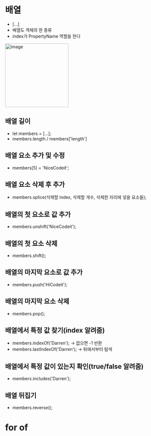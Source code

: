 # 배열
* [...]
* 배열도 객체의 한 종류
* index가 PropertyName 역할을 한다
<img width="206" alt="image" src="https://user-images.githubusercontent.com/88610333/180900083-f7774eb9-2581-40a3-b7ab-50e359989941.png">

## 배열 길이
* let members = [...];
* members.length / members['length']
## 배열 요소 추가 및 수정
* members[5] = 'NiceCodeit';
## 배열 요소 삭제 후 추가
* members.splice(삭제할 index, 삭제할 개수, 삭제한 자리에 넣을 요소들);
## 배열의 첫 요소로 값 추가
* members.unshift('NiceCodeit');
## 배열의 첫 요소 삭제
* members.shift();
## 배열의 마지막 요소로 값 추가
* members.push('HiCodeit');
## 배열의 마지막 요소 삭제
* members.pop();
## 배열에서 특정 값 찾기(index 알려줌)
* members.indexOf('Darren'); -> 없으면 -1 반환
* members.lastIndexOf('Darren'); -> 뒤에서부터 탐색
## 배열에서 특정 값이 있는지 확인(true/false 알려줌)
* members.includes('Darren');
## 배열 뒤집기
* members.reverse();

# for of

